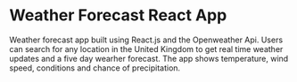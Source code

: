 # Weather Forecast React App

Weather forecast app built using React.js and the Openweather Api. Users can search for any location in the United Kingdom to get real time weather updates and a five day wearher forecast. The app shows temperature, wind speed, conditions and chance of precipitation.
